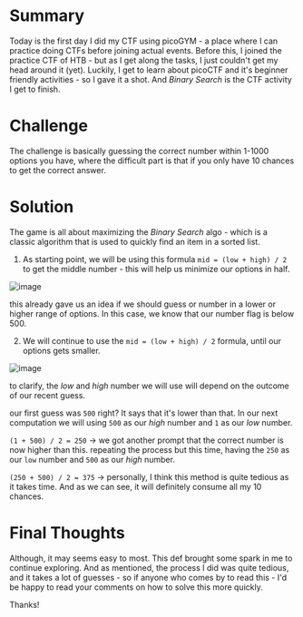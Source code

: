 # Summary
Today is the first day I did my CTF using picoGYM - a place where I can practice doing CTFs before joining actual events. Before this, I joined the practice CTF of HTB - but as I get along the tasks, I just couldn't get my head around it (yet). Luckily, I get to learn about picoCTF and it's beginner friendly activities - so I gave it a shot. And *Binary Search* is the CTF activity I get to finish.

# Challenge
The challenge is basically guessing the correct number within 1-1000 options you have, where the difficult part is that if you only have 10 chances to get the correct answer.

# Solution
The game is all about maximizing the *Binary Search* algo - which is a classic algorithm that is used to quickly find an item in a sorted list.

1) As starting point, we will be using this formula `mid = (low + high) / 2` to get the middle number - this will help us minimize our options in half.

![image](https://github.com/user-attachments/assets/235fdf94-9c8b-4834-9245-eaf1bfd893fa)

this already gave us an idea if we should guess or number in a lower or higher range of options. In this case, we know that our number flag is below 500.

2) We will continue to use the `mid = (low + high) / 2` formula, until our options gets smaller.

![image](https://github.com/user-attachments/assets/ce82b5a4-5d61-46e7-9bb7-8a21e2dab542)

to clarify, the *low* and *high* number we will use will depend on the outcome of our recent guess.

our first guess was `500` right? It says that it's lower than that. In our next computation we will using `500` as our *high* number and `1` as our *low* number.

`(1 + 500) / 2 = 250` -> we got another prompt that the correct number is now higher than this. repeating the process but this time, having the `250` as our `low` number and `500` as our *high* number.

`(250 + 500) / 2 = 375` -> personally, I think this method is quite tedious as it takes time. And as we can see, it will definitely consume all my 10 chances.

# Final Thoughts
Although, it may seems easy to most. This def brought some spark in me to continue exploring. And as mentioned, the process I did was quite tedious, and it takes a lot of guesses - so if anyone who comes by to read this - I'd be happy to read your comments on how to solve this more quickly.

Thanks!

